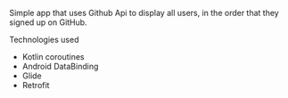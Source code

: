 Simple app that uses Github Api to display all users, in the order that they signed up on GitHub.

Technologies used
- Kotlin coroutines
- Android DataBinding
- Glide
- Retrofit